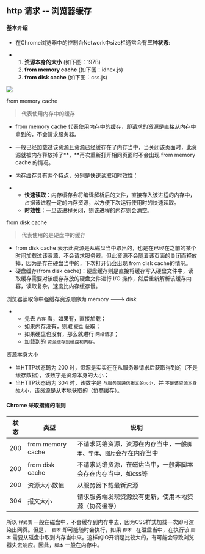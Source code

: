 ## http 请求 -- 浏览器缓存

#### 基本介绍

- 在Chrome浏览器中的控制台Network中size栏通常会有**三种状态**:

- 1. **资源本身的大小** (如下图：197B)
  2. **from memory cache** (如下图：idnex.js)
  3. **from disk cache** (如下图：css.js)

![](https://user-gold-cdn.xitu.io/2020/1/6/16f7ac75367c3e59?w=1914&h=488&f=png&s=69480)


from memory cache

> 代表使用内存中的缓存

- from memory cache 代表使用内存中的缓存，即请求的资源是直接从内存中拿到的，不会请求服务器。
- 一般已经加载过该资源且资源已经缓存在了内存当中，当关闭该页面时，此资源就被内存释放掉了**，**再次重新打开相同页面时不会出现 from memory cache 的情况。
- 内存缓存具有两个特点，分别是快速读取和时效性：

- - **快速读取**：内存缓存会将编译解析后的文件，直接存入该进程的内存中，占据该进程一定的内存资源，以方便下次运行使用时的快速读取。
  - **时效性**：一旦该进程关闭，则该进程的内存则会清空。

from disk cache 

> 代表使用的是硬盘中的缓存

- from disk cache 表示此资源是从磁盘当中取出的，也是在已经在之前的某个时间加载过该资源，不会请求服务器。但此资源不会随着该页面的关闭而释放掉，因为是存在硬盘当中的，下次打开仍会出现 from disk cache的情况。
- 硬盘缓存(from disk cache)：硬盘缓存则是直接将缓存写入硬盘文件中，读取缓存需要对该缓存存放的硬盘文件进行 I/O 操作，然后重新解析该缓存内容，读取复杂，速度比内存缓存慢。

浏览器读取命中强缓存资源顺序为 memory ---> disk

- - 先去 `内存` 看，如果有，直接加载；
  - 如果内存没有，则取 `硬盘` 获取；
  - 如果硬盘也没有，那么就进行 `网络请求`；
  - 加载到的 `资源缓存到硬盘和内存`。

资源本身大小

- 当HTTP状态码为 200 时，资源是实实在在从服务器请求后获取得到的（不是缓存数据），该数字是资源本身的大小；
- 当HTTP状态码为 304 时，该数字是 `与服务端通信报文的大小`，并 `不是该资源本身的大小`，该资源是从本地获取的（协商缓存）。

#### Chrome 采取措施的准则

| 状态 | 类型              | 说明                                                         |
| ---- | ----------------- | ------------------------------------------------------------ |
| 200  | from memory cache | 不请求网络资源，资源在内存当中，一般`脚本`、`字体`、`图片`会存在内存当中 |
| 200  | from disk cache   | 不请求网络资源，在磁盘当中，一般非脚本会存在内存当中，如`CSS`等 |
| 200  | 资源大小数值      | 从服务器下载最新资源                                         |
| 304  | 报文大小          | 请求服务端发现资源没有更新，使用本地资源（协商缓存）         |

所以 `样式表` 一般在磁盘中，不会缓存到内存中去，因为CSS样式加载一次即可渲染出网页。但是，` 脚本` 却可能随时会执行，如果 `脚本 ` 在磁盘当中，在执行该 `脚本` 需要从磁盘中取到内存当中来。这样的IO开销是比较大的，有可能会导致浏览器失去响应。因此，`脚本` 一般在内存中。